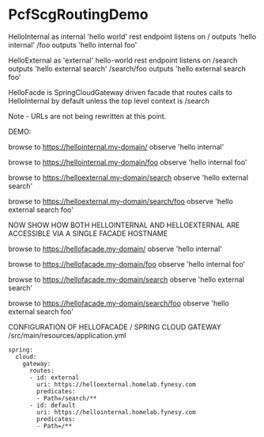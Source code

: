 # PcfScgRoutingDemo

HelloInternal as internal 'hello world' rest endpoint
listens on 
	/ 	outputs 'hello internal'
	/foo	outputs 'hello internal foo'


HelloExternal as 'external' hello-world rest endpoint
listens on
	/search 	outputs 'hello external search'
	/search/foo	outputs 'hello external search foo'


HelloFacde is SpringCloudGateway driven facade that routes calls to HelloInternal by default unless the top level context is /search

Note - URLs are not being rewritten at this point.


DEMO:

browse to https://hellointernal.my-domain/		observe 'hello internal'

browse to https://hellointernal.my-domain/foo		observe 'hello internal foo'

browse to https://helloexternal.my-domain/search		observe 'hello external search'

browse to https://helloexternal.my-domain/search/foo	observe 'hello external search foo'

NOW SHOW HOW BOTH HELLOINTERNAL AND HELLOEXTERNAL ARE ACCESSIBLE VIA A SINGLE FACADE HOSTNAME

browse to https://hellofacade.my-domain/ 		observe 'hello internal'

browse to https://hellofacade.my-domain/foo		observe 'hello internal foo'

browse to https://hellofacade.my-domain/search		observe 'hello external search'

browse to https://hellofacade.my-domain/search/foo	observe 'hello external search foo'
	
CONFIGURATION OF HELLOFACADE / SPRING CLOUD GATEWAY
		/src/main/resources/application.yml

```
spring:
  cloud:
    gateway:
      routes:
      - id: external
        uri: https://helloexternal.homelab.fynesy.com
        predicates:
        - Path=/search/**
      - id: default
        uri: https://hellointernal.homelab.fynesy.com
        predicates:
        - Path=/**
```
